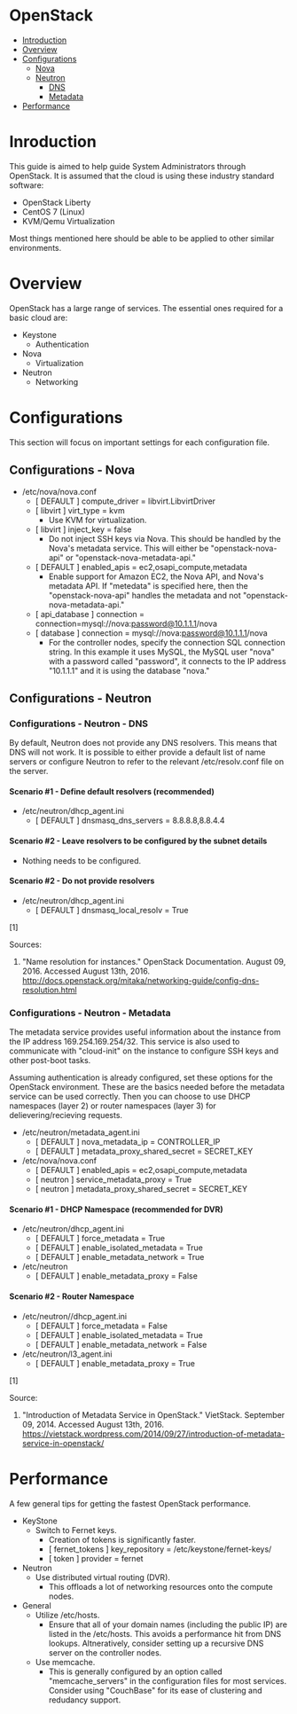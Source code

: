 # OpenStack
* [Introduction](#introduction)
* [Overview](#overview)
* [Configurations](#configurations)
  * [Nova](#configurations---nova)
  * [Neutron](#configurations---neutron)
    * [DNS](#configurations---neutron---dns)
    * [Metadata](#configurations---neutron---metadata)
* [Performance](#performance)


# Inroduction

This guide is aimed to help guide System Administrators through OpenStack. It is assumed that the cloud is using these industry standard software:

* OpenStack Liberty
* CentOS 7 (Linux)
* KVM/Qemu Virtualization

Most things mentioned here should be able to be applied to other similar environments.

# Overview

OpenStack has a large range of services. The essential ones required for a basic cloud are:

* Keystone
  * Authentication
* Nova
  * Virtualization
* Neutron
  * Networking

# Configurations

This section will focus on important settings for each configuration file.

## Configurations - Nova

* /etc/nova/nova.conf
	* [ DEFAULT ] compute_driver = libvirt.LibvirtDriver
	* [ libvirt ] virt_type = kvm
	  * Use KVM for virtualization.
	* [ libvirt ] inject_key = false
	  * Do not inject SSH keys via Nova. This should be handled by the Nova's metadata service. This will either be "openstack-nova-api" or "openstack-nova-metadata-api."
	* [ DEFAULT ] enabled_apis = ec2,osapi_compute,metadata
	  * Enable support for Amazon EC2, the Nova API, and Nova's metadata API. If "metedata" is specified here, then the "openstack-nova-api" handles the metadata and not "openstack-nova-metadata-api."
	* [ api_database ] connection = connection=mysql://nova:password@10.1.1.1/nova
	* [ database ] connection = mysql://nova:password@10.1.1.1/nova
	  * For the controller nodes, specify the connection SQL connection string. In this example it uses MySQL, the MySQL user "nova" with a password called "password", it connects to the IP address "10.1.1.1" and it is using the database "nova."

## Configurations - Neutron

### Configurations - Neutron - DNS

By default, Neutron does not provide any DNS resolvers. This means that DNS will not work. It is possible to either provide a default list of name servers or configure Neutron to refer to the relevant /etc/resolv.conf file on the server.

#### Scenario #1 - Define default resolvers (recommended)

* /etc/neutron/dhcp_agent.ini
  * [ DEFAULT ] dnsmasq_dns_servers = 8.8.8.8,8.8.4.4

#### Scenario #2 - Leave resolvers to be configured by the subnet details

* Nothing needs to be configured.

#### Scenario #2 - Do not provide resolvers

* /etc/neutron/dhcp_agent.ini
  * [ DEFAULT ] dnsmasq_local_resolv = True

[1]

Sources:

1. "Name resolution for instances." OpenStack Documentation. August 09, 2016. Accessed August 13th, 2016. http://docs.openstack.org/mitaka/networking-guide/config-dns-resolution.html

### Configurations - Neutron - Metadata

The metadata service provides useful information about the instance from the IP address 169.254.169.254/32. This service is also used to communicate with "cloud-init" on the instance to configure SSH keys and other post-boot tasks.

Assuming authentication is already configured, set these options for the OpenStack environment. These are the basics needed before the metadata service can be used correctly. Then you can choose to use DHCP namespaces (layer 2) or router namespaces (layer 3) for delievering/recieving requests.

* /etc/neutron/metadata_agent.ini
  * [ DEFAULT ] nova_metadata_ip = CONTROLLER_IP
  * [ DEFAULT ] metadata_proxy_shared_secret = SECRET_KEY
* /etc/nova/nova.conf
  * [ DEFAULT ] enabled_apis = ec2,osapi_compute,metadata
  * [ neutron ] service_metadata_proxy = True
  * [ neutron ] metadata_proxy_shared_secret = SECRET_KEY

#### Scenario #1 - DHCP Namespace (recommended for DVR)

* /etc/neutron/dhcp_agent.ini
  * [ DEFAULT ] force_metadata = True
  * [ DEFAULT ] enable_isolated_metadata = True
  * [ DEFAULT ] enable_metadata_network = True
* /etc/neutron
  * [ DEFAULT ] enable_metadata_proxy = False

#### Scenario #2 - Router Namespace

* /etc/neutron//dhcp_agent.ini
  * [ DEFAULT ] force_metadata = False
  * [ DEFAULT ] enable_isolated_metadata = True
  * [ DEFAULT ] enable_metadata_network = False
* /etc/neutron/l3_agent.ini
  * [ DEFAULT ] enable_metadata_proxy = True

[1]

Source:

1. "Introduction of Metadata Service in OpenStack." VietStack. September 09, 2014. Accessed August 13th, 2016. https://vietstack.wordpress.com/2014/09/27/introduction-of-metadata-service-in-openstack/

# Performance

A few general tips for getting the fastest OpenStack performance.

* KeyStone
  * Switch to Fernet keys.
    * Creation of tokens is significantly faster.
    * [ fernet_tokens ] key_repository = /etc/keystone/fernet-keys/
	* [ token ] provider = fernet
* Neutron
  * Use distributed virtual routing (DVR).
    * This offloads a lot of networking resources onto the compute nodes.
* General
  * Utilize /etc/hosts.
    * Ensure that all of your domain names (including the public IP) are listed in the /etc/hosts. This avoids a performance hit from DNS lookups. Altneratively, consider setting up a recursive DNS server on the controller nodes.
  * Use memcache.
    * This is generally configured by an option called "memcache_servers" in the configuration files for most services. Consider using "CouchBase" for its ease of clustering and redudancy support.
